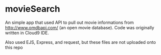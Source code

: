# movieSearch
An simple app that used API to pull out movie informations from http://www.omdbapi.com/ (an open movie database).
Code was originally written in Cloud9 IDE.

Also used EJS, Express, and request, but these files are not uploaded onto this repo

